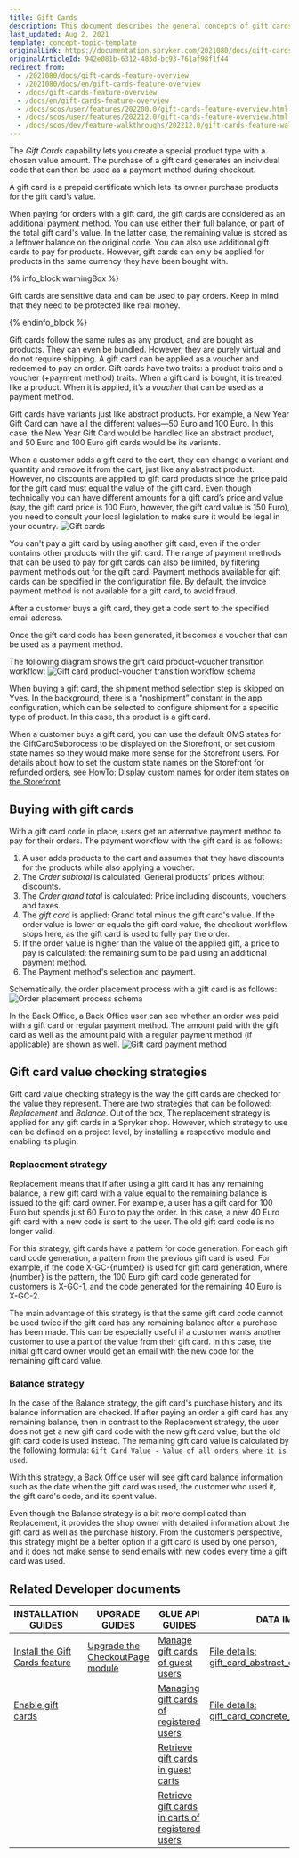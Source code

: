 ```yaml
---
title: Gift Cards
description: This document describes the general concepts of gift cards, how to purchase and redeem them, as well as various use case scenarios.
last_updated: Aug 2, 2021
template: concept-topic-template
originalLink: https://documentation.spryker.com/2021080/docs/gift-cards-feature-overview
originalArticleId: 942e081b-6312-483d-bc93-761af98f1f44
redirect_from:
  - /2021080/docs/gift-cards-feature-overview
  - /2021080/docs/en/gift-cards-feature-overview
  - /docs/gift-cards-feature-overview
  - /docs/en/gift-cards-feature-overview
  - /docs/scos/user/features/202200.0/gift-cards-feature-overview.html
  - /docs/scos/user/features/202212.0/gift-cards-feature-overview.html  
  - /docs/scos/dev/feature-walkthroughs/202212.0/gift-cards-feature-walkthrough.html
---
```


The _Gift Cards_ capability lets you create a special product type with a chosen value amount. The purchase of a gift card generates an individual code that can then be used as a payment method during checkout.

A gift card is a prepaid certificate which lets its owner purchase products for the gift card’s value.

When paying for orders with a gift card, the gift cards are considered as an additional payment method. You can use either their full balance, or part of the total gift card's value. In the latter case, the remaining value is stored as a leftover balance on the original code. You can also use additional gift cards to pay for products. However, gift cards can only be applied for products in the same currency they have been bought with.

{% info_block warningBox %}

Gift cards are sensitive data and can be used to pay orders. Keep in mind that they need to be protected like real money.

{% endinfo_block %}

Gift cards follow the same rules as any product, and are bought as products. They can even be bundled. However, they are purely virtual and do not require shipping. A gift card can be applied as a voucher and redeemed to pay an order. Gift cards have two traits: a product traits and a voucher (+payment method) traits. When a gift card is bought, it is treated like a product. When it is applied, it’s a *voucher* that can be used as a payment method.

Gift cards have variants just like abstract products. For example, a New Year Gift Card can have all the different values—50 Euro and 100 Euro. In this case, the New Year Gift Card would be handled like an abstract product, and 50 Euro and 100 Euro gift cards would be its variants.

When a customer adds a gift card to the cart, they can change a variant and quantity and remove it from the cart, just like any abstract product. However, no discounts are applied to gift card products since the price paid for the gift card must equal the value of the gift card. Even though technically you can have different amounts for a gift card’s price and value (say, the gift card price is 100 Euro, however, the gift card value is 150 Euro), you need to consult your local legislation to make sure it would be legal in your country.
![Gift cards](https://spryker.s3.eu-central-1.amazonaws.com/docs/Features/Gift+Cards/Gift+Cards+Purchase+and+Redeeming/gift_card.png)

You can't pay a gift card by using another gift card, even if the order contains other products with the gift card. The range of payment methods that can be used to pay for gift cards can also be limited, by filtering payment methods out for the gift card. Payment methods available for gift cards can be specified in the configuration file. By default, the invoice payment method is not available for a gift card, to avoid fraud.

After a customer buys a gift card, they get a code sent to the specified email address.

Once the gift card code has been generated, it becomes a voucher that can be used as a payment method.

The following diagram shows the gift card product-voucher transition workflow:
![Gift card product-voucher transition workflow schema](https://spryker.s3.eu-central-1.amazonaws.com/docs/Features/Gift+Cards/Gift+Cards+Purchase+and+Redeeming/GC+product-voucher+transition.png)

When buying a gift card, the shipment method selection step is skipped on Yves. In the background, there is a “noshipment” constant in the app configuration, which can be selected to configure shipment for a specific type of product. In this case, this product is a gift card.


When a customer buys a gift card, you can use the default OMS states for the GiftCardSubprocess to be displayed on the Storefront, or set custom state names so they would make more sense for the Storefront users. For details about how to set the custom state names on the Storefront for refunded orders, see [HowTo: Display custom names for order item states on the Storefront](/docs/pbc/all/order-management-system/{{page.version}}/base-shop/display-custom-names-for-order-item-states-on-the-storefront.html).

## Buying with gift cards

With a gift card code in place, users get an alternative payment method to pay for their orders. The payment workflow with the gift card is as follows:
1. A user adds products to the cart and assumes that they have discounts for the products while also applying a voucher.
2. The *Order subtotal* is calculated: General products’ prices without discounts.
3. The *Order grand total* is calculated: Price including discounts, vouchers, and taxes.
4. The *gift card* is applied: Grand total minus the gift card's value. If the order value is lower or equals the gift card value, the checkout workflow stops here, as the gift card is used to fully pay the order.
5. If the order value is higher than the value of the applied gift, a price to pay is calculated: the remaining sum to be paid using an additional payment method.
6. The Payment method's selection and payment.

Schematically, the order placement process with a gift card is as follows:
![Order placement process schema](https://spryker.s3.eu-central-1.amazonaws.com/docs/Features/Gift+Cards/Gift+Cards+Purchase+and+Redeeming/gc_payment_process.png)

In the Back Office, a Back Office user can see whether an order was paid with a gift card or regular payment method. The amount paid with the gift card as well as the amount paid with a regular payment method (if applicable) are shown as well.
![Gift card payment method](https://spryker.s3.eu-central-1.amazonaws.com/docs/Features/Gift+Cards/Gift+Cards+Purchase+and+Redeeming/gift_card_payment_method.png)

## Gift card value checking strategies

Gift card value checking strategy is the way the gift cards are checked for the value they represent. There are two strategies that can be followed: *Replacement* and *Balance*. Out of the box, The replacement strategy is applied for any gift cards in a Spryker shop. However, which strategy to use can be defined on a project level, by installing a respective module and enabling its plugin.

### Replacement strategy

Replacement means that if after using a gift card it has any remaining balance, a new gift card with a value equal to the remaining balance is issued to the gift card owner. For example, a user has a gift card for 100 Euro but spends just 60 Euro to pay the order. In this case, a new 40 Euro gift card with a new code is sent to the user. The old gift card code is no longer valid.

For this strategy, gift cards have a pattern for code generation. For each gift card code generation, a pattern from the previous gift card is used. For example, if the code X-GC-{number} is used for gift card generation, where {number} is the pattern, the 100 Euro gift card code generated for customers is X-GC-1, and the code generated for the remaining 40 Euro is X-GC-2.

The main advantage of this strategy is that the same gift card code cannot be used twice if the gift card has any remaining balance after a purchase has been made. This can be especially useful if a customer wants another customer to use a part of the value from their gift card. In this case, the initial gift card owner would get an email with the new code for the remaining gift card value.

### Balance strategy

In the case of the Balance strategy, the gift card's purchase history and its balance information are checked. If after paying an order a gift card has any remaining balance, then in contrast to the Replacement strategy, the user does not get a new gift card code with the new gift card value, but the old gift card code is used instead. The remaining gift card value is calculated by the following formula: `Gift Card Value - Value of all orders where it is used`.

With this strategy, a Back Office user will see gift card balance information such as the date when the gift card was used, the customer who used it, the gift card's code, and its spent value.

Even though the Balance strategy is a bit more complicated than Replacement, it provides the shop owner with detailed information about the gift card as well as the purchase history. From the customer’s perspective, this strategy might be a better option if a gift card is used by one person, and it does not make sense to send emails with new codes every time a gift card was used.


## Related Developer documents

| INSTALLATION GUIDES  | UPGRADE GUIDES | GLUE API GUIDES | DATA IMPORT |
|---|---|---|---|
| [Install the Gift Cards feature](/docs/pbc/all/gift-cards/{{site.version}}/install-and-upgrade/install-the-gift-cards-feature.html) | [Upgrade the CheckoutPage module](/docs/pbc/all/cart-and-checkout/{{site.version}}/base-shop/install-and-upgrade/upgrade-modules/upgrade-the-checkoutpage-module.html) | [Manage gift cards of guest users](/docs/pbc/all/gift-cards/{{site.version}}/manage-using-glue-api/glue-api-manage-gift-cards-of-guest-users.html) | [File details: gift_card_abstract_configuration.csv](/docs/pbc/all/gift-cards/{{site.version}}/import-and-export-data/import-file-details-gift-card-abstract-configuration.csv.html) |
| [Enable gift cards](/docs/pbc/all/gift-cards/{{site.version}}/install-and-upgrade/enable-gift-cards.html) |  | [Managing gift cards of registered users](/docs/pbc/all/gift-cards/{{site.version}}/manage-using-glue-api/glue-api-manage-gift-cards-of-registered-users.html) | [File details: gift_card_concrete_configuration.csv](/docs/pbc/all/gift-cards/{{site.version}}/import-and-export-data/import-file-details-gift-card-concrete-configuration.csv.html) |
| | | [Retrieve gift cards in guest carts](/docs/pbc/all/gift-cards/{{site.version}}/manage-using-glue-api/glue-api-retrieve-gift-cards-in-guest-carts.html) | |
| | | [Retrieve gift cards in carts of registered users](/docs/pbc/all/gift-cards/{{site.version}}/manage-using-glue-api/glue-api-retrieve-gift-cards-in-carts-of-registered-users.html) | |
